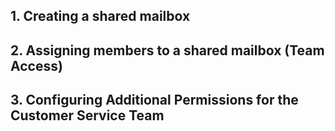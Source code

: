 ## 1. Creating a shared mailbox

## 2. Assigning members to a shared mailbox (Team Access)

## 3. Configuring Additional Permissions for the Customer Service Team

